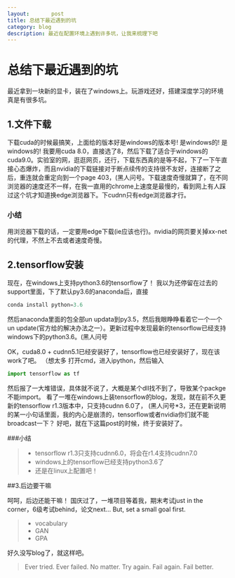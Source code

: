 ```yaml
---
layout:       post
title: 总结下最近遇到的坑
category: blog
description: 最近在配置环境上遇到许多坑，让我来梳理下吧
---
```



# 总结下最近遇到的坑

最近拿到一块新的显卡，装在了windows上。玩游戏还好，搭建深度学习的环境真是有很多坑。

## 1.文件下载
下载cuda的时候最搞笑，上面给的版本好是windows的版本号! 是windows的! 是windows的! 我要用cuda 8.0，直接选了8，然后下载了适合于windows的cuda9.0。实验室的网，逛逛网页，还行，下载东西真的是等不起，下了一下午直接心态爆炸，而且nvidia的下载链接对于断点续传的支持很不友好，连接断了之后，重连就会重定向到一个page 403，(黑人问号。下载速度奇慢就算了，在不同浏览器的速度还不一样，在我一直用的chrome上速度是最慢的，看到网上有人踩过这个坑才知道换edge浏览器下。下cudnn只有edge浏览器才行。

### 小结
用浏览器下载的话，一定要用edge下载(ie应该也行)。nvidia的网页要关掉xx-net的代理，不然上不去或者速度奇慢。
## 2.tensorflow安装
现在，在windows上支持python3.6的tensorflow了！
我以为还停留在过去的support里面，下了默认py3.6的anaconda后，直接
```python
conda install python=3.6
```
然后anaconda里面的包全部un updata到py3.5，然后我眼睁睁看着它一个一个un update(官方给的解决办法之一）。更新过程中发现最新的tensorflow已经支持windows下的python3.6。(黑人问号

OK，cuda8.0 + cudnn5.1已经安装好了，tensorflow也已经安装好了，现在该work了吧。 （想太多
打开cmd，进入ipython，然后输入
```python
import tensorflow as tf
```
然后报了一大堆错误，具体就不说了，大概是某个dll找不到了，导致某个packge不能import。
看了一堆在windows上装tensorflow的blog，发现，就在前不久更新的tensorflow r1.3版本中，只支持cudnn 6.0了， (黑人问号*3，还在更新说明的某一小句话里面，我的内心是崩溃的，tensorflow或者nvidia你们就不能broadcast一下？
好吧，就在下这篇post的时候，终于安装好了。

###小结
> * tensorflow r1.3只支持cudnn6.0，将会在r1.4支持cudnn7.0
> * windows上的tensorflow已经支持python3.6了
> * 还是在linux上配置吧！


##3.后边要干嘛

呵呵，后边还能干嘛！
国庆过了，一堆项目等着我，期末考试just in the corner，6级考试behind，论文next...
But, set a small goal first.
> * vocabulary
> * GAN
> * GPA

好久没写blog了，就这样吧。
> Ever tried. Ever failed. No matter. Try again. Fail again. Fail better.



